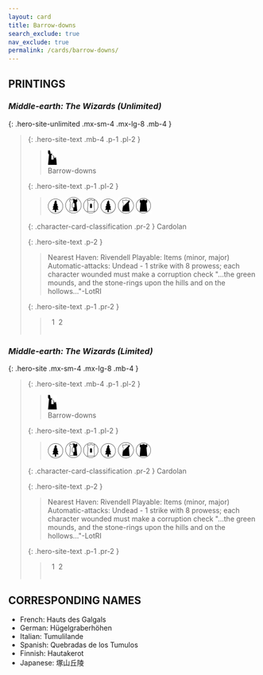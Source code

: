 ```yaml
---
layout: card
title: Barrow-downs
search_exclude: true
nav_exclude: true
permalink: /cards/barrow-downs/
---
```


## PRINTINGS


### _Middle-earth: The Wizards (Unlimited)_

{: .hero-site-unlimited .mx-sm-4 .mx-lg-8 .mb-4 }
> {: .hero-site-text .mb-4 .p-1 .pl-2 }
> > <div class="card-mp"><img src="/assets/images/ruinlair.svg"></div>
> > <div class="character-card-name">Barrow-downs</div>
>
> {: .hero-site-text .p-1 .pl-2 }
> > ![](/assets/images/wilderness.svg) ![](/assets/images/border-land.svg) ![](/assets/images/free-domain.svg) ![](/assets/images/wilderness.svg) ![](/assets/images/shadow-land.svg) ![](/assets/images/dark-domain.svg)
>
> {: .character-card-classification .pr-2 }
> Cardolan
>
> {: .hero-site-text .p-2 }
> > Nearest Haven: Rivendell Playable: Items (minor, major) Automatic-attacks: Undead - 1 strike with 8 prowess; each character wounded must make a corruption check  "...the green mounds, and the stone-rings upon the hills and on the hollows..."-LotRI 
> 
> {: .hero-site-text .p-1 .pr-2 }
> > <div class="hero-site-draw"><span class="hero-you-draw">&nbsp; 1&nbsp;</span><span class="hero-opp-draw">&nbsp;2 &nbsp;</span></div>
> > <div class="card-corruption">&nbsp;</div>

### _Middle-earth: The Wizards (Limited)_

{: .hero-site .mx-sm-4 .mx-lg-8 .mb-4 }
> {: .hero-site-text .mb-4 .p-1 .pl-2 }
> > <div class="card-mp"><img src="/assets/images/ruinlair.svg"></div>
> > <div class="character-card-name">Barrow-downs</div>
>
> {: .hero-site-text .p-1 .pl-2 }
> > ![](/assets/images/wilderness.svg) ![](/assets/images/border-land.svg) ![](/assets/images/free-domain.svg) ![](/assets/images/wilderness.svg) ![](/assets/images/shadow-land.svg) ![](/assets/images/dark-domain.svg)
>
> {: .character-card-classification .pr-2 }
> Cardolan
>
> {: .hero-site-text .p-2 }
> > Nearest Haven: Rivendell Playable: Items (minor, major) Automatic-attacks: Undead - 1 strike with 8 prowess; each character wounded must make a corruption check  "...the green mounds, and the stone-rings upon the hills and on the hollows..."-LotRI 
> 
> {: .hero-site-text .p-1 .pr-2 }
> > <div class="hero-site-draw"><span class="hero-you-draw">&nbsp; 1&nbsp;</span><span class="hero-opp-draw">&nbsp;2 &nbsp;</span></div>
> > <div class="card-corruption">&nbsp;</div>

 ## CORRESPONDING NAMES

 - French: Hauts des Galgals
 - German: Hügelgraberhöhen
 - Italian: Tumulilande
 - Spanish: Quebradas de los Tumulos
 - Finnish: Hautakerot
 - Japanese: 塚山丘陵
